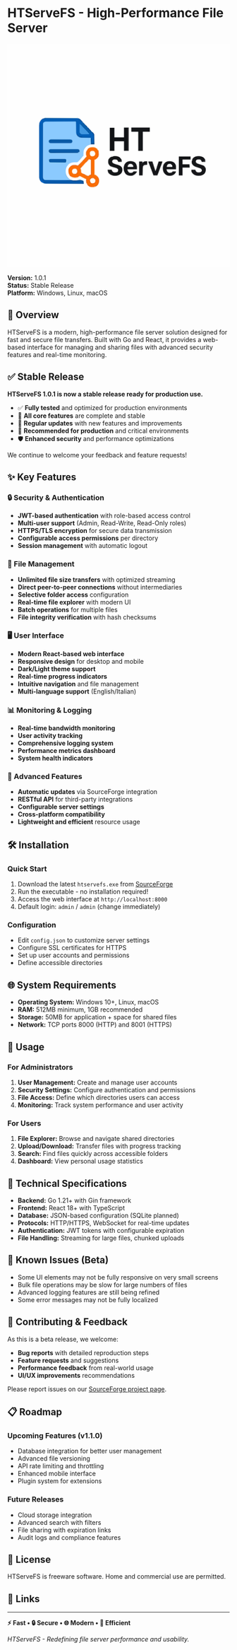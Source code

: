 # HTServeFS - High-Performance File Server

![HTServeFS Logo](htservefs-icon.svg)

**Version:** 1.0.1  
**Status:** Stable Release  
**Platform:** Windows, Linux, macOS

## 🚀 Overview

HTServeFS is a modern, high-performance file server solution designed for fast and secure file transfers. Built with Go and React, it provides a web-based interface for managing and sharing files with advanced security features and real-time monitoring.

## ✅ Stable Release

**HTServeFS 1.0.1 is now a stable release ready for production use.**

- ✅ **Fully tested** and optimized for production environments
- 🔧 **All core features** are complete and stable
- 📝 **Regular updates** with new features and improvements
- 🚀 **Recommended for production** and critical environments
- 🛡️ **Enhanced security** and performance optimizations

We continue to welcome your feedback and feature requests!

## ✨ Key Features

### 🔒 Security & Authentication
- **JWT-based authentication** with role-based access control
- **Multi-user support** (Admin, Read-Write, Read-Only roles)
- **HTTPS/TLS encryption** for secure data transmission
- **Configurable access permissions** per directory
- **Session management** with automatic logout

### 📁 File Management
- **Unlimited file size transfers** with optimized streaming
- **Direct peer-to-peer connections** without intermediaries
- **Selective folder access** configuration
- **Real-time file explorer** with modern UI
- **Batch operations** for multiple files
- **File integrity verification** with hash checksums

### 🖥️ User Interface
- **Modern React-based web interface**
- **Responsive design** for desktop and mobile
- **Dark/Light theme support**
- **Real-time progress indicators**
- **Intuitive navigation** and file management
- **Multi-language support** (English/Italian)

### 📊 Monitoring & Logging
- **Real-time bandwidth monitoring**
- **User activity tracking**
- **Comprehensive logging system**
- **Performance metrics dashboard**
- **System health indicators**

### 🔄 Advanced Features
- **Automatic updates** via SourceForge integration
- **RESTful API** for third-party integrations
- **Configurable server settings**
- **Cross-platform compatibility**
- **Lightweight and efficient** resource usage

## 🛠️ Installation

### Quick Start
1. Download the latest `htservefs.exe` from [SourceForge](https://sourceforge.net/projects/htservefs/)
2. Run the executable - no installation required!
3. Access the web interface at `http://localhost:8000`
4. Default login: `admin` / `admin` (change immediately)

### Configuration
- Edit `config.json` to customize server settings
- Configure SSL certificates for HTTPS
- Set up user accounts and permissions
- Define accessible directories

## 🌐 System Requirements

- **Operating System:** Windows 10+, Linux, macOS
- **RAM:** 512MB minimum, 1GB recommended
- **Storage:** 50MB for application + space for shared files
- **Network:** TCP ports 8000 (HTTP) and 8001 (HTTPS)

## 📖 Usage

### For Administrators
1. **User Management:** Create and manage user accounts
2. **Security Settings:** Configure authentication and permissions
3. **File Access:** Define which directories users can access
4. **Monitoring:** Track system performance and user activity

### For Users
1. **File Explorer:** Browse and navigate shared directories
2. **Upload/Download:** Transfer files with progress tracking
3. **Search:** Find files quickly across accessible folders
4. **Dashboard:** View personal usage statistics

## 🔧 Technical Specifications

- **Backend:** Go 1.21+ with Gin framework
- **Frontend:** React 18+ with TypeScript
- **Database:** JSON-based configuration (SQLite planned)
- **Protocols:** HTTP/HTTPS, WebSocket for real-time updates
- **Authentication:** JWT tokens with configurable expiration
- **File Handling:** Streaming for large files, chunked uploads

## 🐛 Known Issues (Beta)

- Some UI elements may not be fully responsive on very small screens
- Bulk file operations may be slow for large numbers of files
- Advanced logging features are still being refined
- Some error messages may not be fully localized

## 🤝 Contributing & Feedback

As this is a beta release, we welcome:
- **Bug reports** with detailed reproduction steps
- **Feature requests** and suggestions
- **Performance feedback** from real-world usage
- **UI/UX improvements** recommendations

Please report issues on our [SourceForge project page](https://sourceforge.net/projects/htservefs/).

## 📋 Roadmap

### Upcoming Features (v1.1.0)
- Database integration for better user management
- Advanced file versioning
- API rate limiting and throttling
- Enhanced mobile interface
- Plugin system for extensions

### Future Releases
- Cloud storage integration
- Advanced search with filters
- File sharing with expiration links
- Audit logs and compliance features

## 📄 License

HTServeFS is freeware software. Home and commercial use are permitted.

## 🔗 Links



---

**⚡ Fast • 🔒 Secure • 🌐 Modern • 🚀 Efficient**

*HTServeFS - Redefining file server performance and usability.*
